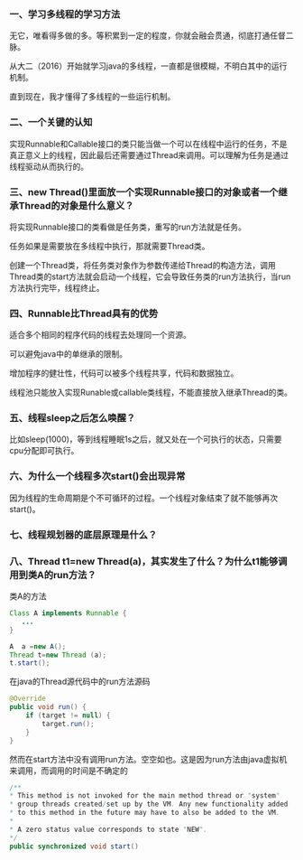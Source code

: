 ### 一、学习多线程的学习方法

无它，唯看得多做的多。等积累到一定的程度，你就会融会贯通，彻底打通任督二脉。

从大二（2016）开始就学习java的多线程，一直都是很模糊，不明白其中的运行机制。

直到现在，我才懂得了多线程的一些运行机制。

### 二、一个关键的认知

实现Runnable和Callable接口的类只能当做一个可以在线程中运行的任务，不是真正意义上的线程，因此最后还需要通过Thread来调用。可以理解为任务是通过线程驱动从而执行的。

### 三、new Thread()里面放一个实现Runnable接口的对象或者一个继承Thread的对象是什么意义？

将实现Runnable接口的类看做是任务类，重写的run方法就是任务。

任务如果是需要放在多线程中执行，那就需要Thread类。

创建一个Thread类，将任务类对象作为参数传递给Thread的构造方法，调用Thread类的start方法就会启动一个线程，它会导致任务类的run方法执行，当run方法执行完毕，线程终止。

### 四、Runnable比Thread具有的优势

适合多个相同的程序代码的线程去处理同一个资源。

可以避免java中的单继承的限制。

增加程序的健壮性，代码可以被多个线程共享，代码和数据独立。

线程池只能放入实现Runable或callable类线程，不能直接放入继承Thread的类。

### 五、线程sleep之后怎么唤醒？

比如sleep(1000)，等到线程睡眠1s之后，就又处在一个可执行的状态，只需要cpu分配即可执行。

### 六、为什么一个线程多次start()会出现异常

因为线程的生命周期是个不可循环的过程。一个线程对象结束了就不能够再次start()。

### 七、线程规划器的底层原理是什么？



### 八、Thread t1=new Thread(a)，其实发生了什么？为什么t1能够调用到类A的run方法？

类A的方法
```java
Class A implements Runnable {
   ...
}

A  a =new A();
Thread t=new Thread (a);
t.start();
```

在java的Thread源代码中的run方法源码
```java
@Override
public void run() {
    if (target != null) {
        target.run();
    }
}
```
然而在start方法中没有调用run方法。空空如也。这是因为run方法由java虚拟机来调用，而调用的时间是不确定的
```java
/**
* This method is not invoked for the main method thread or "system"
* group threads created/set up by the VM. Any new functionality added
* to this method in the future may have to also be added to the VM.
*
* A zero status value corresponds to state "NEW".
*/
public synchronized void start()
```
